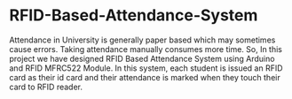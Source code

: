 # RFID-Based-Attendance-System
Attendance in University is generally paper based which may sometimes cause errors. Taking attendance manually consumes more time. So, In this project we have designed RFID Based Attendance System using Arduino and RFID MFRC522 Module. In this system, each student is issued an RFID card as their id card and their attendance is marked when they touch their card to RFID reader.
